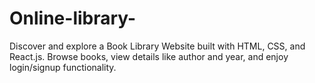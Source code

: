 # Online-library-
Discover and explore a Book Library Website built with HTML, CSS, and React.js. Browse books, view details like author and year, and enjoy login/signup functionality.
